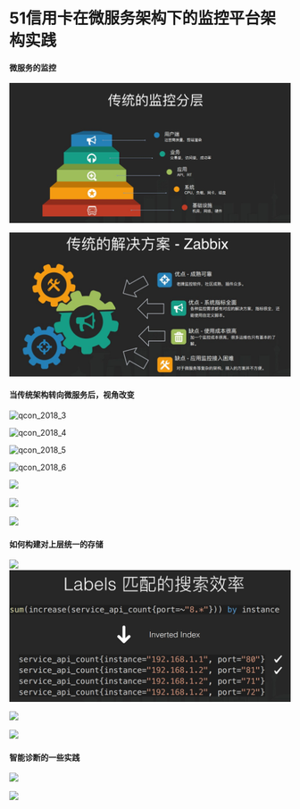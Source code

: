 # 51信用卡在微服务架构下的监控平台架构实践

#### 微服务的监控 

![qcon_2018_1](https://raw.githubusercontent.com/hellojd2018/ms_document/master/Qcon/%E5%8C%97%E4%BA%AC2018/assets/qcon_2018_1.jpg)

![qcon_2018_2](https://raw.githubusercontent.com/hellojd2018/ms_document/master/Qcon/%E5%8C%97%E4%BA%AC2018/assets/qcon_2018_2.jpg)



#### 当传统架构转向微服务后，视⻆改变

![qcon_2018_3](https://raw.githubusercontent.com/hellojd2018/ms_document/master/Qcon/%E5%8C%97%E4%BA%AC2018\assets/qcon_2018_3.jpg)

![qcon_2018_4](https://raw.githubusercontent.com/hellojd2018/ms_document/master/Qcon/%E5%8C%97%E4%BA%AC2018\assets/qcon_2018_4.jpg)



![qcon_2018_5](https://raw.githubusercontent.com/hellojd2018/ms_document/master/Qcon/%E5%8C%97%E4%BA%AC2018\assets/qcon_2018_5.jpg)

![qcon_2018_6](https://raw.githubusercontent.com/hellojd2018/ms_document/master/Qcon/%E5%8C%97%E4%BA%AC2018\assets/qcon_2018_6.jpg)

![](https://raw.githubusercontent.com/hellojd2018/ms_document/master/Qcon/%E5%8C%97%E4%BA%AC2018\assets/qcon_2018_7.jpg)

![](https://raw.githubusercontent.com/hellojd2018/ms_document/master/Qcon/%E5%8C%97%E4%BA%AC2018\assets/qcon_2018_8.jpg)



![](https://raw.githubusercontent.com/hellojd2018/ms_document/master/Qcon/%E5%8C%97%E4%BA%AC2018\assets/qcon_2018_9.jpg)

#### 如何构建对上层统一的存储 

![](https://raw.githubusercontent.com/hellojd2018/ms_document/master/Qcon/%E5%8C%97%E4%BA%AC2018\assets/qcon_2018_10.jpg)![](assets\qcon_2018_12.jpg)

![](https://raw.githubusercontent.com/hellojd2018/ms_document/master/Qcon/%E5%8C%97%E4%BA%AC2018\assets/qcon_2018_13.jpg)

![](https://raw.githubusercontent.com/hellojd2018/ms_document/master/Qcon/%E5%8C%97%E4%BA%AC2018\assets/qcon_2018_13_01.jpg)

#### 智能诊断的一些实践 

![](https://raw.githubusercontent.com/hellojd2018/ms_document/master/Qcon/%E5%8C%97%E4%BA%AC2018\assets/qcon_2018_14.jpg)

![](https://raw.githubusercontent.com/hellojd2018/ms_document/master/Qcon/%E5%8C%97%E4%BA%AC2018\assets/qcon_2018_15.jpg)
